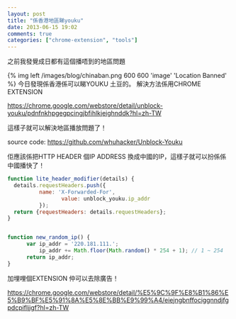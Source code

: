 ```yaml
---
layout: post
title: "係香港地區睇youku"
date: 2013-06-15 19:02
comments: true
categories: ["chrome-extension", "tools"]
---
```


之前我發覺成日都有這個播唔到的地區問題


{% img left /images/blog/chinaban.png 600 600 'image' 'Location Banned' %}
今日發現係香港係可以睇YOUKU 土豆的。
解決方法係用CHROME EXTENSION

https://chrome.google.com/webstore/detail/unblock-youku/pdnfnkhpgegpcingjbfihlkjeighnddk?hl=zh-TW

這樣子就可以解決地區播放問題了！

source code:
https://github.com/whuhacker/Unblock-Youku

佢應該係把HTTP HEADER 個IP ADDRESS 換成中國的IP，這樣子就可以扮係係中國播快了！

``` javascript Modify X-Forwarded-For HTTP header https://github.com/whuhacker/Unblock-Youku/blob/master/chrome/header.js github link
function lite_header_modifier(details) {
  details.requestHeaders.push({
          name: 'X-Forwarded-For',
                 value: unblock_youku.ip_addr
          });
  return {requestHeaders: details.requestHeaders};
}
```


``` javascript Using China IP prefix https://github.com/whuhacker/Unblock-Youku/blob/master/shared/tools.js github link

function new_random_ip() {
      var ip_addr = '220.181.111.';
          ip_addr += Math.floor(Math.random() * 254 + 1); // 1 ~ 254
      return ip_addr;
}

```

加埋哩個EXTENSION 仲可以去除廣告！

https://chrome.google.com/webstore/detail/%E5%9C%9F%E8%B1%86%E5%B9%BF%E5%91%8A%E5%8E%BB%E9%99%A4/eiejngbnffociggnndjfgpdcpifljjgf?hl=zh-TW

